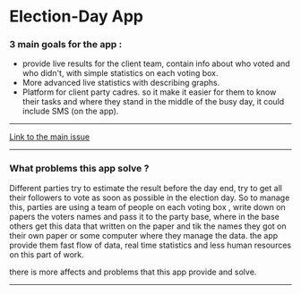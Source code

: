 # **Election-Day App**
### 3 main goals for the app :
- provide live results for the client team, contain info about who voted and who didn't, with simple statistics on each voting box.
- More advanced live statistics with describing graphs.
-  Platform for client party cadres. so it make it easier for them to know their tasks and where they stand in the middle of the busy day, it could include SMS (on the app). 

________

 [
Link to the main issue](https://github.com/foundersandcoders/nazareth-project-leads/issues/13)
________
### What problems this app solve ?
Different parties try to estimate the result before the day end,
try to get all their followers to vote as soon as possible in the election day.
So to manage this, parties are using a team of people on each voting box , 
write down on papers the voters names and pass it to the party base,
where in the base others get this data that written on the paper and tik the names they got on their own paper or some computer where they manage the data.
the app provide them fast flow of data, real time statistics and less human resources on this part of work.

there is more affects and problems that this app provide and solve.
________
